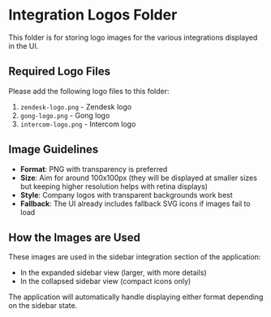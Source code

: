 # Integration Logos Folder

This folder is for storing logo images for the various integrations displayed in the UI.

## Required Logo Files

Please add the following logo files to this folder:

1. `zendesk-logo.png` - Zendesk logo
2. `gong-logo.png` - Gong logo
3. `intercom-logo.png` - Intercom logo

## Image Guidelines

- **Format**: PNG with transparency is preferred
- **Size**: Aim for around 100x100px (they will be displayed at smaller sizes but keeping higher resolution helps with retina displays)
- **Style**: Company logos with transparent backgrounds work best
- **Fallback**: The UI already includes fallback SVG icons if images fail to load

## How the Images are Used

These images are used in the sidebar integration section of the application:
- In the expanded sidebar view (larger, with more details)
- In the collapsed sidebar view (compact icons only)

The application will automatically handle displaying either format depending on the sidebar state. 